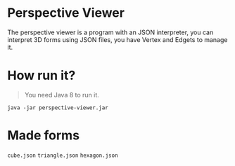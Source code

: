 # Perspective Viewer

The perspective viewer is a program with an JSON interpreter, you can interpret 3D forms
using JSON files, you have Vertex and Edgets to manage it.

# How run it?
> You need Java 8 to run it.

``
java -jar perspective-viewer.jar
``

# Made forms
``
cube.json
``
``
triangle.json
``
``
hexagon.json
``
